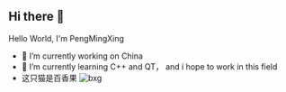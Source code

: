 ## Hi there 👋
Hello World, I'm PengMingXing

- 🔭 I’m currently working on China
- 🌱 I’m currently learning C++ and QT， and i hope to work in this field
- 这只猫是百香果
![bxg](https://github.com/mingxingpeng/mingxingpeng/assets/139983670/416d7102-9565-44cc-88a0-db0e1197f066)
